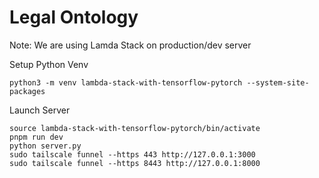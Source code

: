 # Legal Ontology

Note: We are using Lamda Stack on production/dev server

Setup Python Venv
```
python3 -m venv lambda-stack-with-tensorflow-pytorch --system-site-packages
```

Launch Server
```
source lambda-stack-with-tensorflow-pytorch/bin/activate
pnpm run dev
python server.py
sudo tailscale funnel --https 443 http://127.0.0.1:3000
sudo tailscale funnel --https 8443 http://127.0.0.1:8000
```